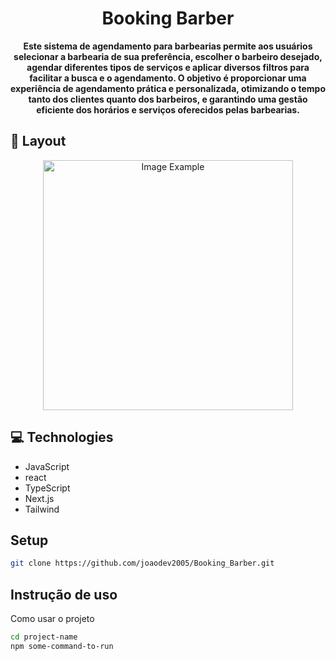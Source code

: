 <h1 align="center" style="font-weight: bold;">Booking Barber</h1>

<p align="center">
    <b>Este sistema de agendamento para barbearias permite aos usuários selecionar a barbearia de sua preferência, escolher o barbeiro desejado, agendar diferentes tipos de serviços e aplicar diversos filtros para facilitar a busca e o agendamento. O objetivo é proporcionar uma experiência de agendamento prática e personalizada, otimizando o tempo tanto dos clientes quanto dos barbeiros, e garantindo uma gestão eficiente dos horários e serviços oferecidos pelas barbearias.
</b>
</p>

<h2 id="layout">🎨 Layout</h2>

<p align="center">
    <img src="../.github/img1.png" alt="Image Example" width="400px">
</p>

<h2 id="technologies">💻 Technologies</h2>

- JavaScript
- react
- TypeScript
- Next.js
- Tailwind

## Setup

```bash
git clone https://github.com/joaodev2005/Booking_Barber.git
```

## Instrução de uso

Como usar o projeto

```bash
cd project-name
npm some-command-to-run
```
